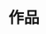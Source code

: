 ---
layout: 'layouts/works.njk'
title: '作品'
bgImg: '/images/vv3c-works.jpg'
eleventyNavigation:
  key: Works
  title: 作品
  order: 2
---